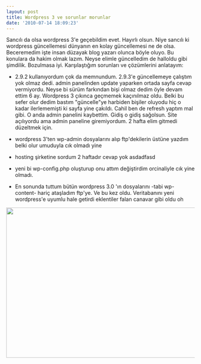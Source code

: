 ```yaml
---
layout: post
title: Wordpress 3 ve sorunlar morunlar
date: '2010-07-14 18:09:23'
---
```


Sancılı da olsa wordpress 3'e geçebildim evet. Hayırlı olsun. Niye sancılı ki wordpress güncellemesi dünyanın en kolay güncellemesi ne de olsa. Beceremedim işte insan düzayak blog yazarı olunca böyle oluyo. Bu konulara da hakim olmak lazım. Neyse elimle güncelledim de halloldu gibi şimdilik. Bozulmasa iyi. Karşılaştığım sorunları ve çözümlerini anlatayım:

- 2.9.2 kullanıyordum çok da memnundum. 2.9.3'e güncellemeye çalıştım yok olmaz dedi. admin panelinden update yaparken ortada sayfa cevap vermiyordu. Neyse bi sürüm farkından bişi olmaz dedim öyle devam ettim 6 ay. Wordpress 3 çıkınca geçmemek kaçınılmaz oldu. Belki bu sefer olur dedim bastım "güncelle"ye harbiden bişiler oluyodu hiç o kadar ilerlememişti ki sayfa yine çakıldı. Cahil ben de refresh yaptım mal gibi. O anda admin panelini kaybettim. Gidiş o gidiş sağolsun. Site açılıyordu ama admin paneline giremiyordum. 2 hafta elim gitmedi düzeltmek için.

- wordpress 3'ten wp-admin dosyalarını alıp ftp'dekilerin üstüne yazdım belki olur umuduyla cık olmadı yine

- hosting şirketine sordum 2 haftadır cevap yok asdadfasd

- yeni bi wp-config.php oluşturup onu attım değiştirdim orcinaliyle cık yine olmadı.

- En sonunda tuttum bütün wordpress 3.0 'ın dosyalarını -tabi wp-content- hariç ataşladım ftp'ye. Ve bu kez oldu. Veritabanını yeni wordpress'e uyumlu hale getirdi eklentiler falan canavar gibi oldu oh

<a href="http://devdala.files.wordpress.com/2010/07/28718_395622032981_743492981_4301208_7738873_n.jpg"><img class="aligncenter" src="http://devdala.files.wordpress.com/2010/07/28718_395622032981_743492981_4301208_7738873_n.jpg" alt="" width="540" height="402" /></a>